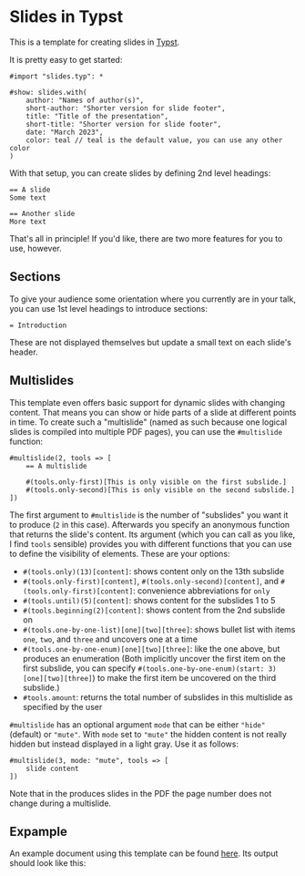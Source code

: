# Slides in Typst
This is a template for creating slides in [Typst](https://typst.app/).

It is pretty easy to get started:
```typ
#import "slides.typ": *

#show: slides.with(
    author: "Names of author(s)",
    short-author: "Shorter version for slide footer",
    title: "Title of the presentation",
    short-title: "Shorter version for slide footer",
    date: "March 2023",
    color: teal // teal is the default value, you can use any other color
)
```
With that setup, you can create slides by defining 2nd level headings:
```typ
== A slide
Some text

== Another slide
More text
```

That's all in principle!
If you'd like, there are two more features for you to use, however.

## Sections

To give your audience some orientation where you currently are in your talk,
you can use 1st level headings to introduce sections:
```typ
= Introduction
```
These are not displayed themselves but update a small text on each slide's header.

## Multislides
This template even offers basic support for dynamic slides with changing content.
That means you can show or hide parts of a slide at different points in time.
To create such a "multislide" (named as such because one logical slides is compiled
into multiple PDF pages), you can use the `#multislide` function:
```typ
#multislide(2, tools => [
    == A multislide

    #(tools.only-first)[This is only visible on the first subslide.]
    #(tools.only-second)[This is only visible on the second subslide.]
])
```
The first argument to `#multislide` is the number of "subslides" you want it to
produce (`2` in this case).
Afterwards you specify an anonymous function that returns the slide's content.
Its argument (which you can call as you like, I find `tools` sensible) provides
you with different functions that you can use to define the visibility of elements.
These are your options:

- `#(tools.only)(13)[content]`: shows content only on the 13th subslide
- `#(tools.only-first)[content]`, `#(tools.only-second)[content]`, and
  `#(tools.only-first)[content]`: convenience abbreviations for `only`
- `#(tools.until)(5)[content]`: shows content for the subslides 1 to 5
- `#(tools.beginning(2)[content]`: shows content from the 2nd subslide on
- `#(tools.one-by-one-list)[one][two][three]`: shows bullet list with items `one`,
  `two`, and `three` and uncovers one at a time
- `#(tools.one-by-one-enum)[one][two][three]`: like the one above, but produces
   an enumeration (Both implicitly uncover the first item on the first subslide,
   you can specify `#(tools.one-by-one-enum)(start: 3)[one][two][three]`) to make
   the first item be uncovered on the third subslide.)
- `#tools.amount`: returns the total number of subslides in this multislide as
   specified by the user

`#multislide` has an optional argument `mode` that can be either `"hide"` (default)
or `"mute"`.
With `mode` set to `"mute"` the hidden content is not really hidden but instead
displayed in a light gray.
Use it as follows:
```typ
#multislide(3, mode: "mute", tools => [
    slide content
])
```

Note that in the produces slides in the PDF the page number does not change during
a multislide.

## Expample
An example document using this template can be found [here](examples/doc.typ).
Its output should look like this:
